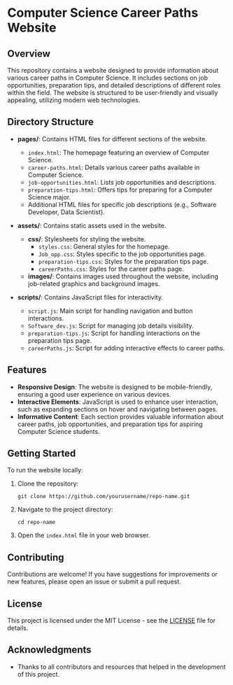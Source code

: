 # Computer Science Career Paths Website

## Overview
This repository contains a website designed to provide information about various career paths in Computer Science. It includes sections on job opportunities, preparation tips, and detailed descriptions of different roles within the field. The website is structured to be user-friendly and visually appealing, utilizing modern web technologies.

## Directory Structure
- **pages/**: Contains HTML files for different sections of the website.
  - `index.html`: The homepage featuring an overview of Computer Science.
  - `career-paths.html`: Details various career paths available in Computer Science.
  - `job-opportunities.html`: Lists job opportunities and descriptions.
  - `preparation-tips.html`: Offers tips for preparing for a Computer Science major.
  - Additional HTML files for specific job descriptions (e.g., Software Developer, Data Scientist).

- **assets/**: Contains static assets used in the website.
  - **css/**: Stylesheets for styling the website.
    - `styles.css`: General styles for the homepage.
    - `Job_opp.css`: Styles specific to the job opportunities page.
    - `preparation-tips.css`: Styles for the preparation tips page.
    - `careerPaths.css`: Styles for the career paths page.
  - **images/**: Contains images used throughout the website, including job-related graphics and background images.

- **scripts/**: Contains JavaScript files for interactivity.
  - `script.js`: Main script for handling navigation and button interactions.
  - `Software_dev.js`: Script for managing job details visibility.
  - `preparation-tips.js`: Script for handling interactions on the preparation tips page.
  - `careerPaths.js`: Script for adding interactive effects to career paths.

## Features
- **Responsive Design**: The website is designed to be mobile-friendly, ensuring a good user experience on various devices.
- **Interactive Elements**: JavaScript is used to enhance user interaction, such as expanding sections on hover and navigating between pages.
- **Informative Content**: Each section provides valuable information about career paths, job opportunities, and preparation tips for aspiring Computer Science students.

## Getting Started
To run the website locally:
1. Clone the repository:
   ```
   git clone https://github.com/yourusername/repo-name.git
   ```
2. Navigate to the project directory:
   ```
   cd repo-name
   ```
3. Open the `index.html` file in your web browser.

## Contributing
Contributions are welcome! If you have suggestions for improvements or new features, please open an issue or submit a pull request.

## License
This project is licensed under the MIT License - see the [LICENSE](LICENSE) file for details.

## Acknowledgments
- Thanks to all contributors and resources that helped in the development of this project.

